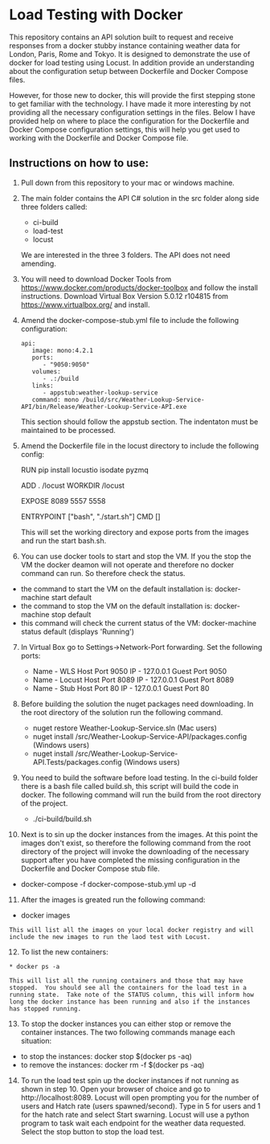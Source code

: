 Load Testing with Docker
========================

This repository contains an API solution built to request and receive responses from a docker stubby instance containing weather data for London, Paris, Rome and Tokyo.  It is designed to demonstrate the use of docker for load testing using Locust. In addition provide an understanding about the configuration setup between Dockerfile and Docker Compose files.

However, for those new to docker, this will provide the first stepping stone to get familiar with the technology.  I have made it more interesting by not providing all the necessary configuration settings in the files.  Below I have provided help on where to place the configuration for the Dockerfile and Docker Compose configuration settings, this will help you get used to working with the Dockerfile and Docker Compose file.

Instructions on how to use:
---------------------------

1.  Pull down from this repository to your mac or windows machine.  

2.  The main folder contains the API C# solution in the src folder along side three folders called:

    * ci-build
    * load-test
    * locust

    We are interested in the three 3 folders.  The API does not need amending.
    
3.  You will need to download Docker Tools from https://www.docker.com/products/docker-toolbox and follow the install    instructions.  Download Virtual Box Version 5.0.12 r104815 from https://www.virtualbox.org/ and install.

4.   Amend the docker-compose-stub.yml file to include the following configuration:

         api:  
            image: mono:4.2.1  
            ports:  
               - "9050:9050"  
            volumes:  
               - .:/build  
            links:  
               - appstub:weather-lookup-service  
            command: mono /build/src/Weather-Lookup-Service-API/bin/Release/Weather-Lookup-Service-API.exe
   
      This section should follow the appstub section.  The indentaton must be maintained to be processed.
      
5.    Amend the Dockerfile file in the locust directory to include the following config:

         RUN pip install locustio isodate pyzmq
   
         ADD . /locust
         WORKDIR /locust
         
         EXPOSE 8089 5557 5558
         
         ENTRYPOINT ["bash", "./start.sh"]
         CMD []
      
      This will set the working directory and expose ports from the images and run the start bash.sh.

6.  You can use docker tools to start and stop the VM.  If you the stop the VM the docker deamon will not operate and therefore no docker command can run.  So therefore check the status.

   * the command to start the VM on the default installation is: docker-machine start default
   * the command to stop the VM on the default installation is: docker-machine stop default
   * this command will check the current status of the VM: docker-machine status default (displays 'Running')

7.  In Virtual Box go to Settings->Network-Port forwarding.  Set the following ports:

    * Name - WLS    Host Port 9050 IP - 127.0.0.1 Guest Port 9050
    * Name - Locust Host Port 8089 IP - 127.0.0.1 Guest Port 8089
    * Name - Stub   Host Port 80   IP - 127.0.0.1 Guest Port 80
    
8. Before building the solution the nuget packages need downloading.  In the root directory of the solution run the following command.

   * nuget restore Weather-Lookup-Service.sln (Mac users)
   * nuget install /src/Weather-Lookup-Service-API/packages.config (Windows users)
   * nuget install /src/Weather-Lookup-Service-API.Tests/packages.config (Windows users)
    
9.  You need to build the software before load testing.  In the ci-build folder there is a bash file called build.sh, this script will build the code in docker.  The following command will run the build from the root directory of the project.

    * ./ci-build/build.sh

10.  Next is to sin up the docker instances from the images.  At this point the images don't exist, so therefore the following command from the root directory of the project will invoke the downloading of the necessary support after you have completed the missing configuration in the Dockerfile and Docker Compose stub file.

   * docker-compose -f docker-compose-stub.yml up -d
   
11.  After the images is greated run the following command:

   * docker images
   
    This will list all the images on your local docker registry and will include the new images to run the laod test with Locust.

12.  To list the new containers:

    * docker ps -a
    
    This will list all the running containers and those that may have stopped.  You should see all the containers for the load test in a running state.  Take note of the STATUS column, this will inform how long the docker instance has been running and also if the instances has stopped running.
    
13.  To stop the docker instances you can either stop or remove the container instances.  The two following commands manage each situation:
  
   * to stop the instances:   docker stop $(docker ps -aq)
   * to remove the instances: docker rm -f $(docker ps -aq)

14. To run the load test spin up the docker instances if not running as shown in step 10.  Open your browser of choice and go to http://localhost:8089.  Locust will open prompting you for the number of users and Hatch rate (users spawned/second). Type in 5 for users and 1 for the hatch rate and select Start swarning.  Locust will use a python program to task wait each endpoint for the weather data requested.  Select the stop button to stop the load test.
